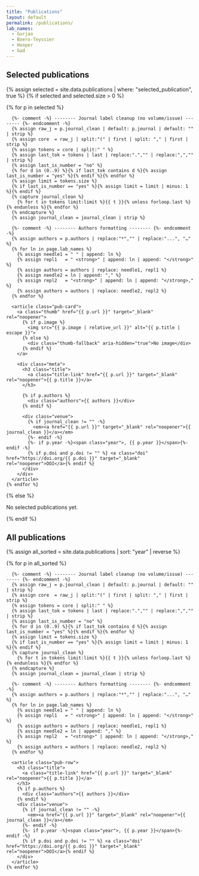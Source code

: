 ```yaml
---
title: "Publications"
layout: default
permalink: /publications/
lab_names:
  - Gurjao
  - Boero-Teyssier
  - Hooper
  - Gad
---
```


<section class="pubs">

  <h1>Selected publications</h1>

  {% assign selected = site.data.publications | where: "selected_publication", true %}
  {% if selected and selected.size > 0 %}
  <div class="pub-grid">
    {% for p in selected %}

      {%- comment -%} -------- Journal label cleanup (no volume/issue) -------- {%- endcomment -%}
      {% assign raw_j = p.journal_clean | default: p.journal | default: "" | strip %}
      {% assign core  = raw_j | split:"(" | first | split: "," | first | strip %}
      {% assign tokens = core | split:" " %}
      {% assign last_tok = tokens | last | replace:".","" | replace:",","" | strip %}
      {% assign last_is_number = "no" %}
      {% for d in (0..9) %}{% if last_tok contains d %}{% assign last_is_number = "yes" %}{% endif %}{% endfor %}
      {% assign limit = tokens.size %}
      {% if last_is_number == "yes" %}{% assign limit = limit | minus: 1 %}{% endif %}
      {% capture journal_clean %}
        {% for t in tokens limit:limit %}{{ t }}{% unless forloop.last %} {% endunless %}{% endfor %}
      {% endcapture %}
      {% assign journal_clean = journal_clean | strip %}

      {%- comment -%} -------- Authors formatting -------- {%- endcomment -%}
      {% assign authors = p.authors | replace:"*","" | replace:"...", "…" %}
      {% for ln in page.lab_names %}
        {% assign needle1 = " " | append: ln %}
        {% assign repl1   = " <strong>" | append: ln | append: "</strong>" %}
        {% assign authors = authors | replace: needle1, repl1 %}
        {% assign needle2 = ln | append: "," %}
        {% assign repl2   = "<strong>" | append: ln | append: "</strong>," %}
        {% assign authors = authors | replace: needle2, repl2 %}
      {% endfor %}

      <article class="pub-card">
        <a class="thumb" href="{{ p.url }}" target="_blank" rel="noopener">
          {% if p.image %}
            <img src="{{ p.image | relative_url }}" alt="{{ p.title | escape }}">
          {% else %}
            <div class="thumb-fallback" aria-hidden="true">No image</div>
          {% endif %}
        </a>

        <div class="meta">
          <h3 class="title">
            <a class="title-link" href="{{ p.url }}" target="_blank" rel="noopener">{{ p.title }}</a>
          </h3>

          {% if p.authors %}
            <div class="authors">{{ authors }}</div>
          {% endif %}

          <div class="venue">
            {% if journal_clean != "" -%}
              <em><a href="{{ p.url }}" target="_blank" rel="noopener">{{ journal_clean }}</a></em>
            {%- endif -%}
            {%- if p.year -%}<span class="year">, {{ p.year }}</span>{%- endif -%}
            {% if p.doi and p.doi != "" %} <a class="doi" href="https://doi.org/{{ p.doi }}" target="_blank" rel="noopener">DOI</a>{% endif %}
          </div>
        </div>
      </article>
    {% endfor %}
  </div>
  {% else %}
    <p>No selected publications yet.</p>
  {% endif %}

  <h1>All publications</h1>

  {% assign all_sorted = site.data.publications | sort: "year" | reverse %}
  <div class="pub-list">
    {% for p in all_sorted %}

      {%- comment -%} -------- Journal label cleanup (no volume/issue) -------- {%- endcomment -%}
      {% assign raw_j = p.journal_clean | default: p.journal | default: "" | strip %}
      {% assign core  = raw_j | split:"(" | first | split: "," | first | strip %}
      {% assign tokens = core | split:" " %}
      {% assign last_tok = tokens | last | replace:".","" | replace:",","" | strip %}
      {% assign last_is_number = "no" %}
      {% for d in (0..9) %}{% if last_tok contains d %}{% assign last_is_number = "yes" %}{% endif %}{% endfor %}
      {% assign limit = tokens.size %}
      {% if last_is_number == "yes" %}{% assign limit = limit | minus: 1 %}{% endif %}
      {% capture journal_clean %}
        {% for t in tokens limit:limit %}{{ t }}{% unless forloop.last %} {% endunless %}{% endfor %}
      {% endcapture %}
      {% assign journal_clean = journal_clean | strip %}

      {%- comment -%} -------- Authors formatting -------- {%- endcomment -%}
      {% assign authors = p.authors | replace:"*","" | replace:"...", "…" %}
      {% for ln in page.lab_names %}
        {% assign needle1 = " " | append: ln %}
        {% assign repl1   = " <strong>" | append: ln | append: "</strong>" %}
        {% assign authors = authors | replace: needle1, repl1 %}
        {% assign needle2 = ln | append: "," %}
        {% assign repl2   = "<strong>" | append: ln | append: "</strong>," %}
        {% assign authors = authors | replace: needle2, repl2 %}
      {% endfor %}

      <article class="pub-row">
        <h3 class="title">
          <a class="title-link" href="{{ p.url }}" target="_blank" rel="noopener">{{ p.title }}</a>
        </h3>
        {% if p.authors %}
          <div class="authors">{{ authors }}</div>
        {% endif %}
        <div class="venue">
          {% if journal_clean != "" -%}
            <em><a href="{{ p.url }}" target="_blank" rel="noopener">{{ journal_clean }}</a></em>
          {%- endif -%}
          {%- if p.year -%}<span class="year">, {{ p.year }}</span>{%- endif -%}
          {% if p.doi and p.doi != "" %} <a class="doi" href="https://doi.org/{{ p.doi }}" target="_blank" rel="noopener">DOI</a>{% endif %}
        </div>
      </article>
    {% endfor %}
  </div>
</section>
